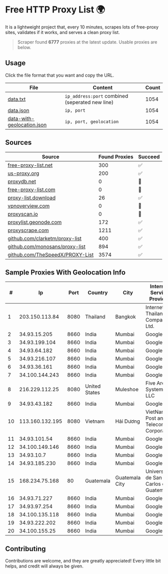 
# Free HTTP Proxy List 🌍

It is a lightweight project that, every 10 minutes, scrapes lots of free-proxy sites, validates if it works, and serves a clean proxy list.


> Scraper found **6777** proxies at the latest update. Usable proxies are below.

## Usage

Click the file format that you want and copy the URL.


|File|Content|Count|
|----|-------|-----|
|[data.txt](https://raw.githubusercontent.com/themiralay/Proxy-List-World/master/data.txt)|`ip_address:port` combined (seperated new line)|1054|
|[data.json](https://raw.githubusercontent.com/themiralay/Proxy-List-World/master/data.json)|`ip, port`|1054|
|[data-with-geolocation.json](https://raw.githubusercontent.com/themiralay/Proxy-List-World/master/data-with-geolocation.json)|`ip, port, geolocation`|1054|

## Sources

|Source|Found Proxies|Succeed|
|------|-------------|-------|
|[free-proxy-list.net](https://free-proxy-list.net)|300|✅|
|[us-proxy.org](https://www.us-proxy.org)|200|✅|
|[proxydb.net](http://proxydb.net)|0|🚫|
|[free-proxy-list.com](https://free-proxy-list.com/?page=&port=&type%5B%5D=http&type%5B%5D=https&up_time=0&search=Search)|0|🚫|
|[proxy-list.download](https://www.proxy-list.download/HTTP)|26|✅|
|[vpnoverview.com](https://vpnoverview.com/privacy/anonymous-browsing/free-proxy-servers)|0|🚫|
|[proxyscan.io](https://www.proxyscan.io)|0|🚫|
|[proxylist.geonode.com](https://proxylist.geonode.com/api/proxy-list?limit=300&page=1&sort_by=lastChecked&sort_type=desc&protocols=http,https)|172|✅|
|[proxyscrape.com](https://api.proxyscrape.com/v2/?request=displayproxies&protocol=http&timeout=10000&country=all&ssl=all&anonymity=all)|1211|✅|
|[github.com/clarketm/proxy-list](https://raw.githubusercontent.com/clarketm/proxy-list/master/proxy-list-raw.txt)|400|✅|
|[github.com/monosans/proxy-list](https://raw.githubusercontent.com/monosans/proxy-list/main/proxies/http.txt)|894|✅|
|[github.com/TheSpeedX/PROXY-List](https://raw.githubusercontent.com/TheSpeedX/PROXY-List/master/http.txt)|3574|✅|


## Sample Proxies With Geolocation Info

|#|Ip|Port|Country|City|Internet Service Provider|
|-|--|----|-------|----|-------------------------|
|1|203.150.113.84|8080|Thailand|Bangkok|Internet Thailand Company Ltd.|
|2|34.93.15.205|8660|India|Mumbai|Google LLC|
|3|34.93.199.104|8660|India|Mumbai|Google LLC|
|4|34.93.64.182|8660|India|Mumbai|Google LLC|
|5|34.93.216.107|8660|India|Mumbai|Google LLC|
|6|34.93.36.161|8660|India|Mumbai|Google LLC|
|7|34.100.144.243|8660|India|Mumbai|Google LLC|
|8|216.229.112.25|8080|United States|Muleshoe|Five Area Systems, LLC|
|9|34.93.43.182|8660|India|Mumbai|Google LLC|
|10|113.160.132.195|8080|Vietnam|Hải Dương|VietNam Post and Telecom Corporation|
|11|34.93.101.54|8660|India|Mumbai|Google LLC|
|12|34.100.149.146|8660|India|Mumbai|Google LLC|
|13|34.93.10.7|8660|India|Mumbai|Google LLC|
|14|34.93.185.230|8660|India|Mumbai|Google LLC|
|15|168.234.75.168|80|Guatemala|Guatemala City|Universidad de San Carlos de Guatemala|
|16|34.93.71.227|8660|India|Mumbai|Google LLC|
|17|34.93.97.254|8660|India|Mumbai|Google LLC|
|18|34.100.135.118|8660|India|Mumbai|Google LLC|
|19|34.93.222.202|8660|India|Mumbai|Google LLC|
|20|34.100.155.25|8660|India|Mumbai|Google LLC|



## Contributing

Contributions are welcome, and they are greatly appreciated! Every
little bit helps, and credit will always be given.

